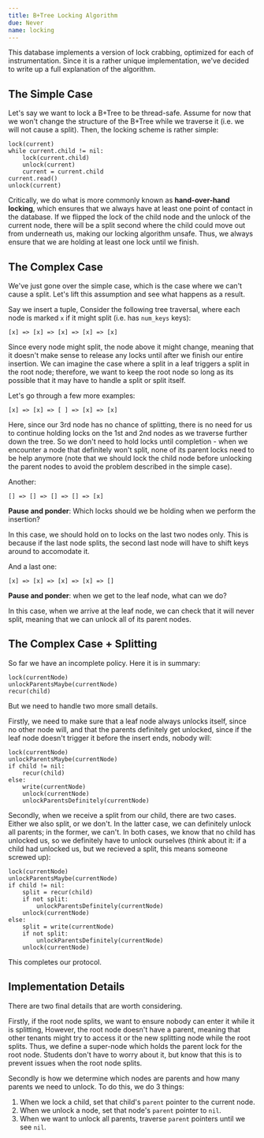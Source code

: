 ```yaml
---
title: B+Tree Locking Algorithm
due: Never
name: locking
---
```


This database implements a version of lock crabbing, optimized for each of instrumentation. Since it is a rather unique implementation, we've decided to write up a full explanation of the algorithm.

## The Simple Case

Let's say we want to lock a B+Tree to be thread-safe. Assume for now that we won't change the structure of the B+Tree while we traverse it (i.e. we will not cause a split). Then, the locking scheme is rather simple:

```
lock(current)
while current.child != nil:
    lock(current.child)
    unlock(current)
    current = current.child
current.read()
unlock(current)
```

Critically, we do what is more commonly known as **hand-over-hand locking**, which ensures that we always have at least one point of contact in the database. If we flipped the lock of the child node and the unlock of the current node, there will be a split second where the child could move out from underneath us, making our locking algorithm unsafe. Thus, we always ensure that we are holding at least one lock until we finish.

## The Complex Case

We've just gone over the simple case, which is the case where we can't cause a split. Let's lift this assumption and see what happens as a result.

Say we insert a tuple, Consider the following tree traversal, where each node is marked `x` if it might split (i.e. has `num_keys` keys):

```
[x] => [x] => [x] => [x] => [x]
```

Since every node might split, the node above it might change, meaning that it doesn't make sense to release any locks until after we finish our entire insertion. We can imagine the case where a split in a leaf triggers a split in the root node; therefore, we want to keep the root node so long as its possible that it may have to handle a split or split itself.

Let's go through a few more examples:

```
[x] => [x] => [ ] => [x] => [x]
```

Here, since our 3rd node has no chance of splitting, there is no need for us to continue holding locks on the 1st and 2nd nodes as we traverse further down the tree. So we don't need to hold locks until completion - when we encounter a node that definitely won't split, none of its parent locks need to be help anymore (note that we should lock the child node before unlocking the parent nodes to avoid the problem described in the simple case).

Another:

```
[] => [] => [] => [] => [x]
```

**Pause and ponder**: Which locks should we be holding when we perform the insertion?

In this case, we should hold on to locks on the last two nodes only. This is because if the last node splits, the second last node will have to shift keys around to accomodate it.

And a last one:

```
[x] => [x] => [x] => [x] => []
```

**Pause and ponder**: when we get to the leaf node, what can we do?

In this case, when we arrive at the leaf node, we can check that it will never split, meaning that we can unlock all of its parent nodes.

## The Complex Case + Splitting

So far we have an incomplete policy. Here it is in summary:

```
lock(currentNode)
unlockParentsMaybe(currentNode)
recur(child)
```

But we need to handle two more small details.

Firstly, we need to make sure that a leaf node always unlocks itself, since no other node will, and that the parents definitely get unlocked, since if the leaf node doesn't trigger it before the insert ends, nobody will:

```
lock(currentNode)
unlockParentsMaybe(currentNode)
if child != nil:
    recur(child)
else:
    write(currentNode)
    unlock(currentNode)
    unlockParentsDefinitely(currentNode)
```

Secondly, when we receive a split from our child, there are two cases. Either we also split, or we don't. In the latter case, we can definitely unlock all parents; in the former, we can't. In both cases, we know that no child has unlocked us, so we definitely have to unlock ourselves (think about it: if a child had unlocked us, but we recieved a split, this means someone screwed up):

```
lock(currentNode)
unlockParentsMaybe(currentNode)
if child != nil:
    split = recur(child)
    if not split:
        unlockParentsDefinitely(currentNode)
    unlock(currentNode)
else:
    split = write(currentNode)
    if not split:
        unlockParentsDefinitely(currentNode)
    unlock(currentNode)
```

This completes our protocol.


## Implementation Details

There are two final details that are worth considering.

Firstly, if the root node splits, we want to ensure nobody can enter it while it is splitting, However, the root node doesn't have a parent, meaning that other tenants might try to access it or the new splitting node while the root splits. Thus, we define a super-node which holds the parent lock for the root node. Students don't have to worry about it, but know that this is to prevent issues when the root node splits.

Secondly is how we determine which nodes are parents and how many parents we need to unlock. To do this, we do 3 things:
1) When we lock a child, set that child's `parent` pointer to the current node.
2) When we unlock a node, set that node's `parent` pointer to `nil`.
3) When we want to unlock all parents, traverse `parent` pointers until we see `nil`.
